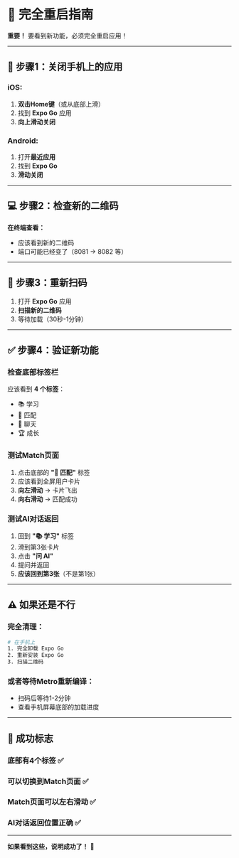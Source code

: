 # 🔄 完全重启指南

**重要！** 要看到新功能，必须完全重启应用！

---

## 📱 步骤1：关闭手机上的应用

### iOS:
1. **双击Home键**（或从底部上滑）
2. 找到 **Expo Go** 应用
3. **向上滑动关闭**

### Android:
1. 打开**最近应用**
2. 找到 **Expo Go**
3. **滑动关闭**

---

## 💻 步骤2：检查新的二维码

**在终端查看：**
- 应该看到新的二维码
- 端口可能已经变了（8081 → 8082 等）

---

## 📱 步骤3：重新扫码

1. 打开 **Expo Go** 应用
2. **扫描新的二维码**
3. 等待加载（30秒-1分钟）

---

## ✅ 步骤4：验证新功能

### 检查底部标签栏
应该看到 **4 个标签**：
- 📚 学习
- 💞 匹配
- 💬 聊天
- 🏆 成长

### 测试Match页面
1. 点击底部的 **"💞 匹配"** 标签
2. 应该看到全屏用户卡片
3. **向左滑动** → 卡片飞出
4. **向右滑动** → 匹配成功

### 测试AI对话返回
1. 回到 **"📚 学习"** 标签
2. 滑到第3张卡片
3. 点击 **"问 AI"**
4. 提问并返回
5. **应该回到第3张**（不是第1张）

---

## ⚠️ 如果还是不行

### 完全清理：
```bash
# 在手机上
1. 完全卸载 Expo Go
2. 重新安装 Expo Go
3. 扫描二维码
```

### 或者等待Metro重新编译：
- 扫码后等待1-2分钟
- 查看手机屏幕底部的加载进度

---

## 🎯 成功标志

### 底部有4个标签 ✅
### 可以切换到Match页面 ✅
### Match页面可以左右滑动 ✅
### AI对话返回位置正确 ✅

---

**如果看到这些，说明成功了！** 🎉


